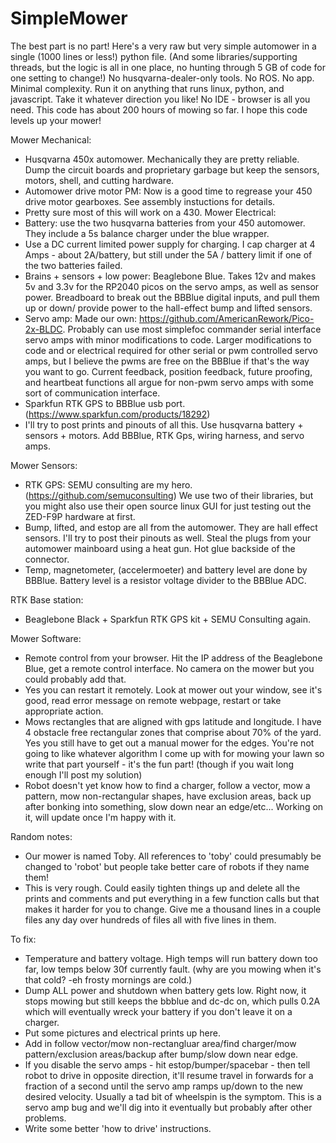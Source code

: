 # SimpleMower
The best part is no part!  Here's a very raw but very simple automower in a single (1000 lines or less!) python file. (And some libraries/supporting threads, but the logic is all in one place, no hunting through 5 GB of code for one setting to change!) No husqvarna-dealer-only tools. No ROS. No app. Minimal complexity. Run it on anything that runs linux, python, and javascript. Take it whatever direction you like! No IDE - browser is all you need. This code has about 200 hours of mowing so far. I hope this code levels up your mower! 

Mower Mechanical:
  - Husqvarna 450x automower. Mechanically they are pretty reliable. Dump the circuit boards and proprietary garbage but keep the sensors, motors, shell, and cutting hardware.
  - Automower drive motor PM: Now is a good time to regrease your 450 drive motor gearboxes. See assembly instuctions for details.
  - Pretty sure most of this will work on a 430.
Mower Electrical: 
  - Battery: use the two husqvarna batteries from your 450 automower. They include a 5s balance charger under the blue wrapper.
  - Use a DC current limited power supply for charging. I cap charger at 4 Amps - about 2A/battery, but still under the 5A / battery limit if one of the two batteries failed.
  - Brains + sensors + low power: Beaglebone Blue. Takes 12v and makes 5v and 3.3v for the RP2040 picos on the servo amps, as well as sensor power. Breadboard to break out the BBBlue digital inputs, and pull them up or down/ provide power to the hall-effect bump and lifted sensors.
  - Servo amp: Made our own: https://github.com/AmericanRework/Pico-2x-BLDC. Probably can use most simplefoc commander serial interface servo amps with minor modifications to code. Larger modifications to code and or electrical required for other serial or pwm controlled servo amps, but I believe the pwms are free on the BBBlue if that's the way you want to go. Current feedback, position feedback, future proofing, and heartbeat functions all argue for non-pwm servo amps with some sort of communication interface. 
  - Sparkfun RTK GPS to BBBlue usb port. (https://www.sparkfun.com/products/18292) 
  - I'll try to post prints and pinouts of all this. Use husqvarna battery + sensors + motors. Add BBBlue, RTK Gps, wiring harness, and servo amps.


Mower Sensors:
  - RTK GPS: SEMU consulting are my hero. (https://github.com/semuconsulting) We use two of their libraries, but you might also use their open source linux GUI for just testing out the ZED-F9P hardware at first.
  - Bump, lifted, and estop are all from the automower. They are hall effect sensors. I'll try to post their pinouts as well. Steal the plugs from your automower mainboard using a heat gun. Hot glue backside of the connector. 
  - Temp, magnetometer, (accelermoeter) and battery level are done by BBBlue. Battery level is a resistor voltage divider to the BBBlue ADC.

RTK Base station:
  - Beaglebone Black + Sparkfun RTK GPS kit + SEMU Consulting again.

Mower Software:
  -  Remote control from your browser. Hit the IP address of the Beaglebone Blue, get a remote control interface. No camera on the mower but you could probably add that.
  - Yes you can restart it remotely. Look at mower out your window, see it's good, read error message on remote webpage, restart or take appropriate action.
  - Mows rectangles that are aligned with gps latitude and longitude. I have 4 obstacle free rectangular zones that comprise about 70% of the yard. Yes you still have to get out a manual mower for the edges. You're not going to like whatever algorithm I come up with for mowing your lawn so write that part yourself - it's the fun part! (though if you wait long enough I'll post my solution)
  - Robot doesn't yet know how to find a charger, follow a vector, mow a pattern, mow non-rectangular shapes, have exclusion areas, back up after bonking into something, slow down near an edge/etc... Working on it, will update once I'm happy with it.


Random notes:
  - Our mower is named Toby. All references to 'toby' could presumably be changed to 'robot' but people take better care of robots if they name them!
  - This is very rough. Could easily tighten things up and delete all the prints and comments and put everything in a few function calls but that makes it harder for you to change. Give me a thousand lines in a couple files any day over hundreds of files all with five lines in them. 

To fix:
  - Temperature and battery voltage. High temps will run battery down too far, low temps below 30f currently fault. (why are you mowing when it's that cold? -eh frosty mornings are cold.)
  - Dump ALL power and shutdown when battery gets low. Right now, it stops mowing but still keeps the bbblue and dc-dc on, which pulls 0.2A which will eventually wreck your battery if you don't leave it on a charger.
  - Put some pictures and electrical prints up here.
  - Add in follow vector/mow non-rectangluar area/find charger/mow pattern/exclusion areas/backup after bump/slow down near edge.
  - If you disable the servo amps - hit estop/bumper/spacebar - then tell robot to drive in opposite direction, it'll resume travel in forwards for a fraction of a second until the servo amp ramps up/down to the new desired velocity. Usually a tad bit of wheelspin is the symptom. This is a servo amp bug and we'll dig into it eventually but probably after other problems. 
  - Write some better 'how to drive' instructions.
